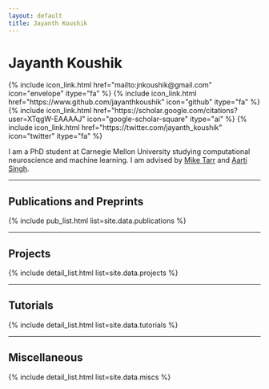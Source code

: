 ```yaml
---
layout: default
title: Jayanth Koushik
---
```


# Jayanth Koushik

<p>
  {% include icon_link.html href="mailto:jnkoushik@gmail.com" icon="envelope" itype="fa" %}
  {% include icon_link.html href="https://www.github.com/jayanthkoushik" icon="github" itype="fa" %}
  {% include icon_link.html href="https://scholar.google.com/citations?user=XTqgW-EAAAAJ" icon="google-scholar-square" itype="ai" %}
  {% include icon_link.html href="https://twitter.com/jayanth_koushik" icon="twitter" itype="fa" %}
  <br style="display: block; content: ''; margin-top: .6em">
  <!-- <a style="border: 1px solid dimgray; border-radius: 4px; padding: .4em" href="https://jayanthkoushik.github.io/resume/main.pdf">Résumé</a> -->
</p>

I am a PhD student at Carnegie Mellon University studying computational neuroscience and machine learning. I am advised by [Mike Tarr](http://tarrlabwiki.cnbc.cmu.edu/index.php/Tarr) and [Aarti Singh](https://www.cs.cmu.edu/~aarti/).

---
## Publications and Preprints
{% include pub_list.html list=site.data.publications %}

---
## Projects
{% include detail_list.html list=site.data.projects %}

---
## Tutorials
{% include detail_list.html list=site.data.tutorials %}

---
## Miscellaneous
{% include detail_list.html list=site.data.miscs %}
